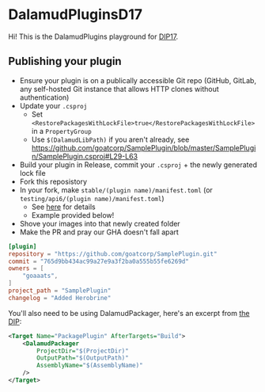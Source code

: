 # DalamudPluginsD17

Hi! This is the DalamudPlugins playground for [DIP17](https://github.com/goatcorp/DIPs/blob/main/text/17-automated-build-and-submit-pipeline.md).

## Publishing your plugin

- Ensure your plugin is on a publically accessible Git repo (GitHub, GitLab, any self-hosted Git instance that allows HTTP clones without authentication)
- Update your `.csproj`
  - Set `<RestorePackagesWithLockFile>true</RestorePackagesWithLockFile>` in a `PropertyGroup`
  - Use `$(DalamudLibPath)` if you aren't already, see <https://github.com/goatcorp/SamplePlugin/blob/master/SamplePlugin/SamplePlugin.csproj#L29-L63>
- Build your plugin in Release, commit your `.csproj` + the newly generated lock file
- Fork this reposistory
- In your fork, make `stable/(plugin name)/manifest.toml` (or `testing/api6/(plugin name)/manifest.toml`)
  - See [here](https://github.com/goatcorp/DIPs/blob/main/text/17-automated-build-and-submit-pipeline.md#guide-level-explanation) for details
  - Example provided below!
- Shove your images into that newly created folder
- Make the PR and pray our GHA doesn't fall apart

```toml
[plugin]
repository = "https://github.com/goatcorp/SamplePlugin.git"
commit = "765d9bb434ac99a27e9a3f2ba0a555b55fe6269d"
owners = [
    "goaaats",
]
project_path = "SamplePlugin"
changelog = "Added Herobrine"
```

You'll also need to be using DalamudPackager, here's an excerpt from [the DIP](https://github.com/goatcorp/DIPs/blob/main/text/17-automated-build-and-submit-pipeline.md#reference-level-explanation):

```xml
<Target Name="PackagePlugin" AfterTargets="Build">
    <DalamudPackager
        ProjectDir="$(ProjectDir)"
        OutputPath="$(OutputPath)"
        AssemblyName="$(AssemblyName)"
    />
</Target>
```
